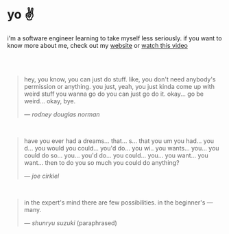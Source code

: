 # yo ✌️

i'm a software engineer learning to take myself less seriously. if you want to know more about me, check out my [website](https://andrewjmcgehee.com) or [watch this video](https://youtu.be/dQw4w9WgXcQ?si=oBgoCQwZpZQ0Zz_o)

<br/><br/>

> hey, you know, you can just do stuff. like, you don't need anybody's permission or anything. you
> just, yeah, you just kinda come up with weird stuff you wanna go do you can just go do it. okay...
> go be weird... okay, bye.
> 
> &mdash; _rodney douglas norman_

<br/>

> have you ever had a dreams... that... s... that you um you had... you d... you would you could...
> you'd do... you wi.. you wants... you... you could do so... you... you'd do... you could... you...
> you want... you want... then to do you so much you could do anything?
> 
> &mdash; _joe cirkiel_

<br/>

> in the expert's mind there are few possibilities. in the beginner's &mdash; many.
> 
> &mdash; _shunryu suzuki_ (paraphrased)

